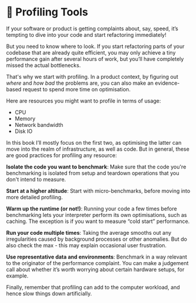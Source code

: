 # 🔎 Profiling Tools

If your software or product is getting complaints about, say, speed, it’s tempting to dive into your code and start refactoring immediately! 

But you need to know where to look. If you start refactoring parts of your codebase that are already quite efficient, you may only achieve a tiny performance gain after several hours of work, but you’ll have completely missed the actual bottlenecks. 

That's why we start with profiling. In a product context, by figuring out *where* and *how bad* the problems are, you can also make an evidence-based request to spend more time on optimisation.

Here are resources you might want to profile in terms of usage:

- CPU
- Memory
- Network bandwidth
- Disk IO

In this book I’ll mostly focus on the first two, as optimising the latter can move into the realm of infrastructure, as well as code. But in general, these are good practices for profiling any resource:

**Isolate the code you want to benchmark**: Make sure that the code you're benchmarking is isolated from setup and teardown operations that you don't intend to measure. 

**Start at a higher altitude**: Start with micro-benchmarks, before moving into more detailed profiling.

**Warm up the runtime (or not!)**: Running your code a few times before benchmarking lets your interpreter perform its own optimisations, such as caching. The exception is if you want to measure “cold start” performance. 

**Run your code multiple times**: Taking the average smooths out any irregularities caused by background processes or other anomalies. But do also check the max - this may explain occasional user frustration.

**Use representative data and environments**: Benchmark in a way relevant to the originator of the performance complaint. You can make a judgement call about whether it’s worth worrying about certain hardware setups, for example. 

Finally, remember that profiling can add to the computer workload, and hence slow things down artificially. 
